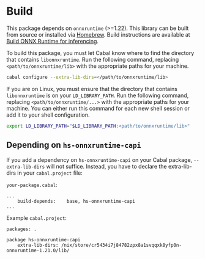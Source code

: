 # Build

This package depends on `onnxruntime` (>=1.22).
This library can be built from source or installed via [Homebrew](https://brew.sh).
Build instructions are available at [Build ONNX Runtime for inferencing](https://onnxruntime.ai/docs/build/inferencing.html).

To build this package, you must let Cabal know where to find the directory that contains `libonnxruntime`.
Run the following command, replacing `<path/to/onnxruntime/lib>` with the appropriate paths for your machine.

```sh
cabal configure --extra-lib-dirs=</path/to/onnxruntime/lib>
```

If you are on Linux, you must ensure that the directory that contains `libonnxruntime` is on your `LD_LIBRARY_PATH`.
Run the following command, replacing `<path/to/onnxruntime/...>` with the appropriate paths for your machine.
You can either run this command for each new shell session or add it to your shell configuration.

```sh
export LD_LIBRARY_PATH="$LD_LIBRARY_PATH:<path/to/onnxruntime/lib>"
```

## Depending on `hs-onnxruntime-capi`

If you add a dependency on `hs-onnxruntime-capi` on your Cabal package, `--extra-lib-dirs` will not suffice.
Instead, you have to declare the extra-lib-dirs in your `cabal.project` file:

`your-package.cabal`:
```
...
    build-depends:    base, hs-onnxruntime-capi
...
```

Example `cabal.project`:
```
packages: .

package hs-onnxruntime-capi
    extra-lib-dirs: /nix/store/cr5434i7j84782zpx8a1svqqxk8yfp0n-onnxruntime-1.21.0/lib/
```
